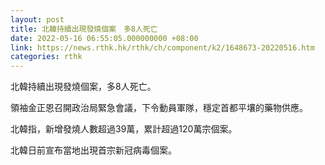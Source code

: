 ```yaml
---
layout: post
title: 北韓持續出現發燒個案　多8人死亡
date: 2022-05-16 06:55:05.000000000 +08:00
link: https://news.rthk.hk/rthk/ch/component/k2/1648673-20220516.htm
categories: rthk
---
```


北韓持續出現發燒個案，多8人死亡。

領袖金正恩召開政治局緊急會議，下令動員軍隊，穩定首都平壤的藥物供應。

北韓指，新增發燒人數超過39萬，累計超過120萬宗個案。

北韓日前宣布當地出現首宗新冠病毒個案。

